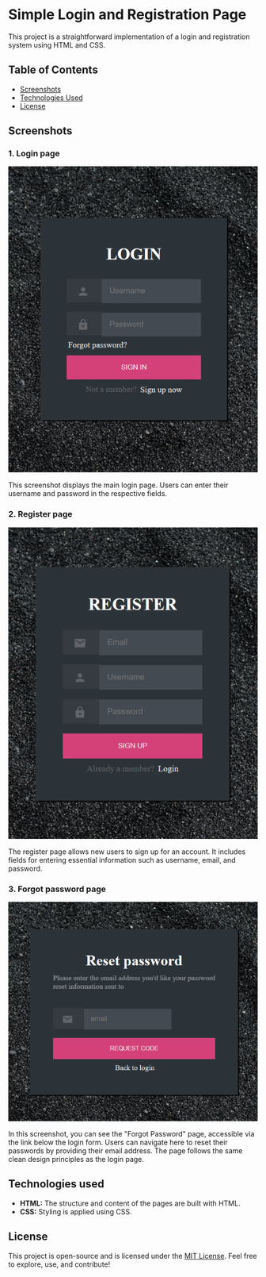 # Simple Login and Registration Page
This project is a straightforward implementation of a login and registration system using HTML and CSS.

## Table of Contents

- [Screenshots](#screenshots)
- [Technologies Used](#technologies-used)
- [License](#license)


## Screenshots
### 1. Login page
![Login Page](screenshots/screenshotlogin.png)

This screenshot displays the main login page. Users can enter their username and password in the respective fields.

### 2. Register page
![Login Page](screenshots/screenshotRegister.png)

The register page allows new users to sign up for an account. It includes fields for entering essential information such as username, email, and password.

### 3. Forgot password page
![Login Page](screenshots/screenshotReset.png)

In this screenshot, you can see the "Forgot Password" page, accessible via the link below the login form. Users can navigate here to reset their passwords by providing their email address. The page follows the same clean design principles as the login page.

## Technologies used

- **HTML:** The structure and content of the pages are built with HTML.
- **CSS:** Styling is applied using CSS.

## License
This project is open-source and is licensed under the [MIT License](LICENSE). Feel free to explore, use, and contribute!
